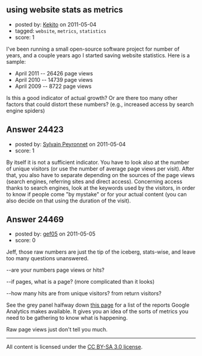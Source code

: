 ## using website stats as metrics

- posted by: [Kekito](https://stackexchange.com/users/-1/5898-kekito) on 2011-05-04
- tagged: `website`, `metrics`, `statistics`
- score: 1

I've been running a small open-source software project for number of years, and a couple years ago I started saving website statistics.  Here is a sample:

 - April 2011 -- 26426 page views
 - April 2010 -- 14739 page views
 - April 2009 --  8722 page views

Is this a good indicator of actual growth?  Or are there too many other factors that could distort these numbers? (e.g., increased access by search engine spiders)


## Answer 24423

- posted by: [Sylvain Peyronnet](https://stackexchange.com/users/-1/9941-sylvain-peyronnet) on 2011-05-04
- score: 1

By itself it is not a sufficient indicator. You have to look also at the number of unique visitors (or use the number of average page views per visit).
After that, you also have to separate depending on the sources of the page views (search engines, referring sites and direct access).
Concerning access thanks to search engines, look at the keywords used by the visitors, in order to know if people come "by mystake" or for your actual content (you can also decide on that using the duration of the visit).


## Answer 24469

- posted by: [gef05](https://stackexchange.com/users/-1/10298-gef05) on 2011-05-05
- score: 0

<p>Jeff, those raw numbers are just the tip of the iceberg, stats-wise, and leave too many questions unanswered. </p>

<p>--are your numbers page views or hits?</p>

<p>--if pages, what is a page? (more complicated than it looks)</p>

<p>--how many hits are from unique visitors? from return visitors?</p>

<p>See the grey panel halfway down <a href="http://www.google.com/support/analytics/bin/static.py?page=guide.cs&amp;guide=19779&amp;topic=19781" rel="nofollow">this page</a> for a list of the reports Google Analytics makes available. It gives you an idea of the sorts of metrics you need to be gathering to know what is happening.  </p>

<p>Raw page views just don't tell you much.</p>




---

All content is licensed under the [CC BY-SA 3.0 license](https://creativecommons.org/licenses/by-sa/3.0/).
